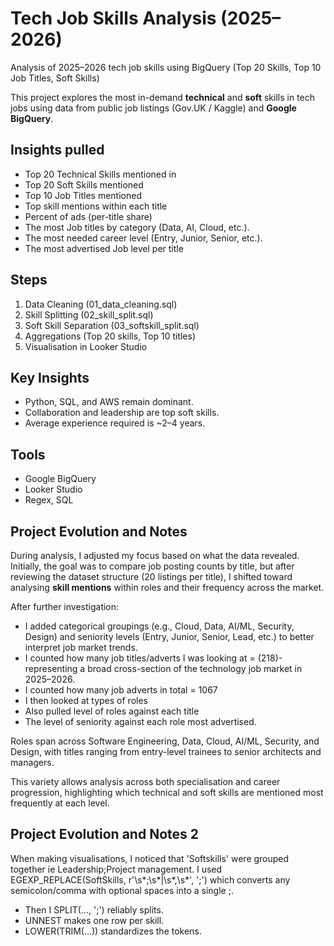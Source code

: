 # Tech Job Skills Analysis (2025–2026)
Analysis of 2025–2026 tech job skills using BigQuery (Top 20 Skills, Top 10 Job Titles, Soft Skills)

This project explores the most in-demand **technical** and **soft** skills in tech jobs using data from public job listings (Gov.UK / Kaggle) and **Google BigQuery**.

## Insights pulled
- Top 20 Technical Skills mentioned in 
- Top 20 Soft Skills mentioned
- Top 10 Job Titles mentioned
- Top skill mentions within each title
- Percent of ads (per-title share)
- The most Job titles by category (Data, AI, Cloud, etc.).
- The most needed career level (Entry, Junior, Senior, etc.).
- The most advertised Job level per title

## Steps
1. Data Cleaning (01_data_cleaning.sql)
2. Skill Splitting (02_skill_split.sql)
3. Soft Skill Separation (03_softskill_split.sql)
4. Aggregations (Top 20 skills, Top 10 titles)
5. Visualisation in Looker Studio

## Key Insights
- Python, SQL, and AWS remain dominant.
- Collaboration and leadership are top soft skills.
- Average experience required is ~2–4 years.

## Tools
- Google BigQuery
- Looker Studio
- Regex, SQL

## Project Evolution and Notes

During analysis, I adjusted my focus based on what the data revealed.  
Initially, the goal was to compare job posting counts by title, but after reviewing the dataset structure (20 listings per title), I shifted toward analysing **skill mentions** within roles and their frequency across the market.

After further investigation:
- I added categorical groupings (e.g., Cloud, Data, AI/ML, Security, Design) and seniority levels (Entry, Junior, Senior, Lead, etc.) to better interpret job market trends.
- I counted how many job titles/adverts I was looking at = (218)- representing a broad cross-section of the technology job market in 2025–2026.
- I counted how many job adverts in total = 1067
- I then looked at types of roles
- Also pulled level of roles against each title
- The level of seniority against each role most advertised. 

Roles span across Software Engineering, Data, Cloud, AI/ML, Security, and Design, with titles ranging from entry-level trainees to senior architects and managers.

This variety allows analysis across both specialisation and career progression, highlighting which technical and soft skills are mentioned most frequently at each level.

## Project Evolution and Notes 2
When making visualisations, I noticed that 'Softskills' were grouped together ie Leadership;Project management.
I used EGEXP_REPLACE(SoftSkills, r'\s*;\s*|\s*,\s*', ';')
which converts any semicolon/comma with optional spaces into a single ;.
- Then I SPLIT(..., ';') reliably splits.
- UNNEST makes one row per skill.
- LOWER(TRIM(...)) standardizes the tokens.
